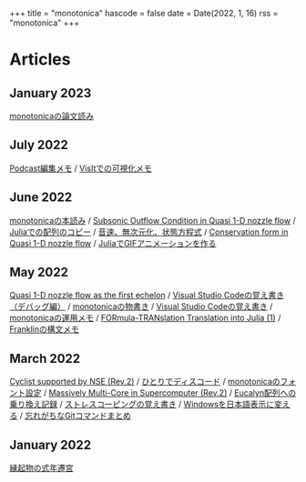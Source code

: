 +++
title = "monotonica"
hascode = false
date = Date(2022, 1, 16)
rss = "monotonica"
+++

# Articles

## January 2023

[monotonicaの論文読み](pages/027_monotonica-rss/)

## July 2022

[Podcast編集メモ](pages/026_podcast-audio-processing/)
/
[VisItでの可視化メモ](pages/025_visualizaiton-using-visit/)

## June 2022

[monotonicaの本読み](pages/024_monotonica-library/)
/
[Subsonic Outflow Condition in Quasi 1-D nozzle flow](/pages/023_quasi1d-nozzle-flow3/)
/
[Juliaでの配列のコピー](/pages/022_copy-arrays-in-Julia/)
/
[音速、無次元化、状態方程式](/pages/021_a-nondim-prhort/)
/
[Conservation form in Quasi 1-D nozzle flow](/pages/020_quasi1d-nozzle-flow2/)
/
[JuliaでGIFアニメーションを作る](/pages/019_gif-animation-by-Julia/)

## May 2022

[Quasi 1-D nozzle flow as the first echelon](/pages/018_quasi1d-nozzle-flow1/)
/
[Visual Studio Codeの覚え書き（デバッグ編）](/pages/017_howto-vscode-debug/)
/
[monotonicaの物書き](/pages/015_architectural-decision-records/)
/
[Visual Studio Codeの覚え書き](/pages/014_howto-vscode/)
/
[monotonicaの運用メモ](/pages/013_monotonica-in-gardenia/)
/
[FORmula-TRANslation Translation into Julia (1)](/pages/012_formula-translation-translation-into-julia1/)
/
[Franklinの構文メモ](/pages/011_franklin-syntax/)

## March 2022

[Cyclist supported by NSE (Rev.2)](/pages/010_cyclist-supported-by-nse/)
/
[ひとりでディスコード](/pages/009_lonely-discord/)
/
[monotonicaのフォント設定](/pages/008_changing-font-in-monotonica/)
/
[Massively Multi-Core in Supercomputer (Rev.2)](/pages/007_massively-multi-core-in-supercomputer/)
/
[Eucalyn配列への乗り換え記録](/pages/003_eucalyn-keyboard-layout/)
/
[ストレスコーピングの覚え書き](/pages/002_stress-coping/)
/
[Windowsを日本語表示に変える](/pages/006_windows-language-setting/)
/
[忘れがちなGitコマンドまとめ](/pages/004_git-command-reminder/)

## January 2022

[縁起物の式年遷宮](/pages/001_engimono-migration/)
